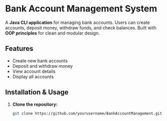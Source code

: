 # Bank Account Management System 

A **Java CLI application** for managing bank accounts. Users can create accounts, deposit money, withdraw funds, and check balances. Built with **OOP principles** for clean and modular design. 

## Features   
- Create new bank accounts  
- Deposit and withdraw money  
- View account details  
- Display all accounts  

## Installation & Usage   
1. **Clone the repository:**  
   ```bash
   git clone https://github.com/yourusername/BankAccountManagement.git
